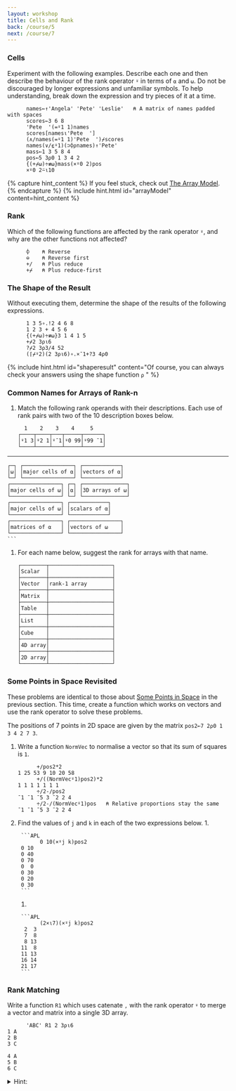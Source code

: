 ```yaml
---
layout: workshop
title: Cells and Rank
back: /course/5
next: /course/7
---
```


### Cells

Experiment with the following examples. Describe each one and then describe the behaviour of the rank operator `⍤` in terms of `⍺` and `⍵`. Do not be discouraged by longer expressions and unfamiliar symbols. To help understanding, break down the expression and try pieces of it at a time. 

```APL
      names←↑'Angela' 'Pete' 'Leslie'   ⍝ A matrix of names padded with spaces
      scores←3 6 8
      'Pete  '(=⍤1 1)names
      scores[names⍳'Pete  ']
      (∧/names(=⍤1 1)'Pete  ')⌿scores
      names(∨/⍷⍤1)(⊃⌽⍴names)↑'Pete'
      mass←1 3 5 8 4
      pos←5 3⍴0 1 3 4 2
      {(+⌿⍵)÷≢⍵}mass(×⍤0 2)pos
      ×⍤0 2⍨⍳10      
```

{% capture hint_content %}
If you feel stuck, check out <a href="{{ site.baseurl }}/course/arraymodel">The Array Model</a>.
{% endcapture %}
{% include hint.html id="arrayModel" content=hint_content %}

### Rank 

Which of the following functions are affected by the rank operator `⍤`, and why are the other functions not affected?

```APL
      ⌽    ⍝ Reverse
      ⊖    ⍝ Reverse first
      +/   ⍝ Plus reduce
      +⌿   ⍝ Plus reduce-first
```

### The Shape of the Result
Without executing them, determine the shape of the results of the following expressions.

```APL
      1 3 5∘.!2 4 6 8           
      1 2 3 + 4 5 6             
      {(+⌿⍵)÷≢⍵}3 1 4 1 5       
      +⌿2 3⍴⍳6                  
      ?⌿2 3⍴3/4 52              
      (⌈⌿⍤2)(2 3⍴⍳6)∘.×¯1+?3 4⍴0 
```

{% include hint.html id="shaperesult" content="Of course, you can always check your answers using the shape function <code class='language-APL'>⍴</code> " %}

### Common Names for Arrays of Rank-n

1. Match the following rank operands with their descriptions. Each use of rank pairs with two of the 10 description boxes below.       

    ```APL
      1    2    3    4     5
    ┌────┬────┬───┬─────┬──────┐
    │⍤1 3│⍤2 1│⍤¯1│⍤0 99│⍤99 ¯1│
    └────┴────┴───┴─────┴──────┘
-----------------------------------------
    ┌─┐ ┌────────────────┐ ┌────────────┐
    │⍵│ │major cells of ⍺│ │vectors of ⍺│
    └─┘ └────────────────┘ └────────────┘
    ┌────────────────┐ ┌─┐ ┌──────────────┐
    │major cells of ⍵│ │⍺│ │3D arrays of ⍵│
    └────────────────┘ └─┘ └──────────────┘
    ┌────────────────┐ ┌────────────┐
    │major cells of ⍵│ │scalars of ⍺│
    └────────────────┘ └────────────┘
    ┌────────────────┐ ┌────────────────┐
    │matrices of ⍺   │ │vectors of ⍵    │
    └────────────────┘ └────────────────┘
    ```

1. For each name below, suggest the rank for arrays with that name.

    ```APL
    ┌────────┬────────────────────┐
    │Scalar  │                    │
    ├────────┼────────────────────┤
    │Vector  │rank-1 array        │
    ├────────┼────────────────────┤
    │Matrix  │                    │
    ├────────┼────────────────────┤
    │Table   │                    │
    ├────────┼────────────────────┤
    │List    │                    │
    ├────────┼────────────────────┤
    │Cube    │                    │
    ├────────┼────────────────────┤
    │4D array│                    │
    ├────────┼────────────────────┤
    │2D array│                    │
    └────────┴────────────────────┘
    ```
  
### Some Points in Space Revisited

These problems are identical to those about [Some Points in Space]({{site.url}}{{site.baseurl}}/course/5#some-points-in-space) in the previous section. This time, create a function which works on vectors and use the rank operator to solve these problems.

The positions of 7 points in 2D space are given by the matrix `pos2←7 2⍴0 1 3 4 2 7 3`.

1. Write a function `NormVec` to normalise a vector so that its sum of squares is `1`.

    ```APL
          +/pos2*2
    1 25 53 9 10 20 58
          +/((NormVec⍤1)pos2)*2
    1 1 1 1 1 1 1
          ÷/2-/pos2
    ¯1 ¯1 ¯5 3 ¯2 2 4
          ÷/2-/(NormVec⍤1)pos   ⍝ Relative proportions stay the same
    ¯1 ¯1 ¯5 3 ¯2 2 4  
    ```

1. Find the values of `j` and `k` in each of the two expressions below.
    1. 

        ```APL
              0 10(×⍤j k)pos2
        0 10
        0 40
        0 70
        0  0
        0 30
        0 20
        0 30
        ```

    1. 

        ```APL
              (2×⍳7)(×⍤j k)pos2
         2  3
         7  8
         8 13
        11  8
        11 13
        16 14
        21 17
        ```

### Rank Matching
Write a function `R1` which uses catenate `,` with the rank operator `⍤` to merge a vector and matrix into a single 3D array.
```APL
      'ABC' R1 2 3⍴⍳6
1 A
2 B
3 C
   
4 A
5 B
6 C
```

<details markdown="1">
  <summary>Hint:</summary>
  You can apply rank multiple times e.g. `f⍤j⍤k`.
</details>

